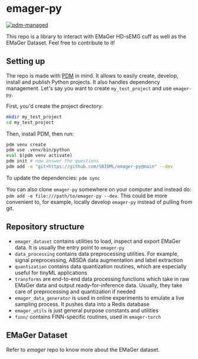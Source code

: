 # emager-py

[![pdm-managed](https://img.shields.io/badge/pdm-managed-blueviolet)](https://pdm-project.org)

This repo is a library to interact with EMaGer HD-sEMG cuff as well as the EMaGer Dataset. Feel free to contribute to it!

## Setting up

The repo is made with [PDM](https://pdm-project.org/latest/) in mind. It allows to easily create, develop, install and publish Python projects. It also handles dependency management. Let's say you want to create `my_test_project` and use `emager-py`.

First, you'd create the project directory:

```bash
mkdir my_test_project
cd my_test_project
```

Then, install PDM, then run:

```bash
pdm venv create
pdm use .venv/bin/python
eval $(pdm venv activate)
pdm init # now answer the questions
pdm add -e "git+https://github.com/SBIOML/emager-py@main" --dev
```

To update the dependencies: `pdm sync`

You can also clone `emager-py` somewhere on your computer and instead do: `pdm add -e file:///path/to/emager-py --dev`. This could be more convenient to, for example, locally develop `emager-py` instead of pulling from git.

## Repository structure

- `emager_dataset` contains utilities to load, inspect and export EMaGer data. It is usually the entry point to `emager-py`
- `data_processing` contains data preprocessing utilities. For example, signal preprocessing, ABSDA data augmentation and label extraction
- `quantization` contains data quantization routines, which are especially useful for tinyML applications
- `transforms` are end-to-end data processing functions which take in raw EMaGer data and output ready-for-inference data. Usually, they take care of preprocessing and quantization if needed
- `emager_data_generator` is used in online experiments to emulate a live sampling process. It pushes data into a Redis database
- `emager_utils` is just general purpose constants and utilities
- `finn/` contains FINN-specific routines, used in `emager-torch`

## EMaGer Dataset

Refer to _emager_ repo to know more about the EMaGer dataset.
